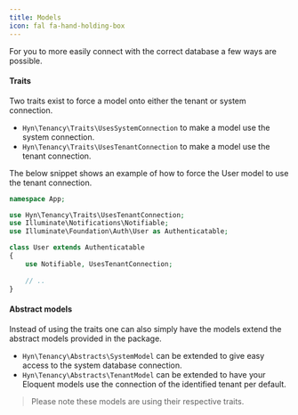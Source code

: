 ```yaml
---
title: Models
icon: fal fa-hand-holding-box
---
```


For you to more easily connect with the correct database a few ways are possible.

#### Traits

Two traits exist to force a model onto either the tenant or system connection.

- `Hyn\Tenancy\Traits\UsesSystemConnection` to make a model use the system connection.
- `Hyn\Tenancy\Traits\UsesTenantConnection` to make a model use the tenant connection.

The below snippet shows an example of how to force the User model to use the tenant
connection.

```php
namespace App;

use Hyn\Tenancy\Traits\UsesTenantConnection;
use Illuminate\Notifications\Notifiable;
use Illuminate\Foundation\Auth\User as Authenticatable;

class User extends Authenticatable
{
    use Notifiable, UsesTenantConnection;
    
    // ..
}
```

#### Abstract models

Instead of using the traits one can also simply have the models extend the abstract
models provided in the package.

- `Hyn\Tenancy\Abstracts\SystemModel` can be extended to give easy access to 
the system database connection.
- `Hyn\Tenancy\Abstracts\TenantModel` can be extended to have your Eloquent models 
use the connection of the identified tenant per default.

> Please note these models are using their respective traits.


